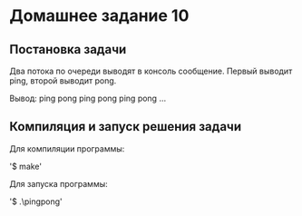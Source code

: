 # Домашнее задание 10
## Постановка задачи

Два потока по очереди выводят в консоль сообщение. Первый выводит ping, второй выводит pong.

Вывод: ping pong ping pong ping pong …

## Компиляция и запуск решения задачи
Для компиляции программы:

'$ make'

Для запуска программы:

'$ .\pingpong' 

